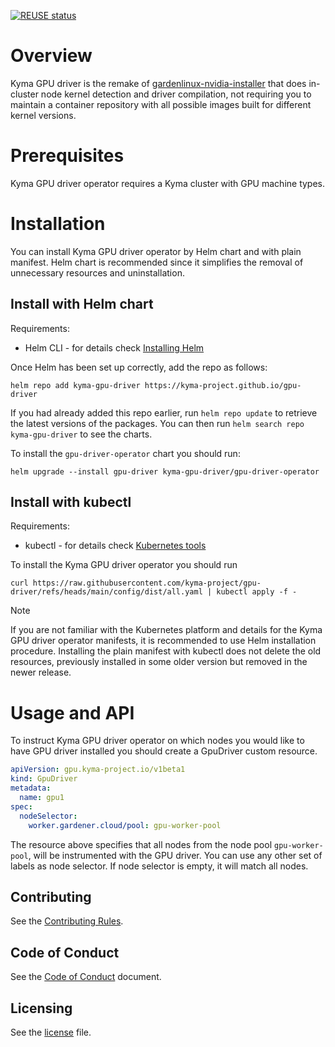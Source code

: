 [![REUSE status](https://api.reuse.software/badge/github.com/kyma-project/gpu-driver)](https://api.reuse.software/info/github.com/kyma-project/gpu-driver)

# Overview

Kyma GPU driver is the remake of 
[gardenlinux-nvidia-installer](https://github.com/gardenlinux/gardenlinux-nvidia-installer)
that does in-cluster node kernel detection and driver compilation, not requiring 
you to maintain a container repository with all possible images built for different 
kernel versions.

# Prerequisites

Kyma GPU driver operator requires a Kyma cluster with GPU machine types.

# Installation

You can install Kyma GPU driver operator by Helm chart and with plain manifest. 
Helm chart is recommended since it simplifies the removal of unnecessary resources
and uninstallation.

## Install with Helm chart

Requirements:
* Helm CLI - for details check [Installing Helm](https://helm.sh/docs/intro/install/)

Once Helm has been set up correctly, add the repo as follows:

```shell
helm repo add kyma-gpu-driver https://kyma-project.github.io/gpu-driver
```

If you had already added this repo earlier, run `helm repo update` to retrieve
the latest versions of the packages. You can then run
`helm search repo kyma-gpu-driver` to see the charts.

To install the `gpu-driver-operator` chart you should run:

```shell
helm upgrade --install gpu-driver kyma-gpu-driver/gpu-driver-operator
```

## Install with kubectl 

Requirements:
* kubectl - for details check [Kubernetes tools](https://kubernetes.io/docs/tasks/tools/#kubectl)

To install the Kyma GPU driver operator you should run

```shell
curl https://raw.githubusercontent.com/kyma-project/gpu-driver/refs/heads/main/config/dist/all.yaml | kubectl apply -f -
```

> [!NOTE]  
> If you are not familiar with the Kubernetes platform and details for the 
> Kyma GPU driver operator manifests, it is recommended to use Helm installation
> procedure. Installing the plain manifest with kubectl does not delete the old
> resources, previously installed in some older version but removed
> in the newer release. 

# Usage and API

To instruct Kyma GPU driver operator on which nodes you would like to have
GPU driver installed you should create a GpuDriver custom resource.

```yaml
apiVersion: gpu.kyma-project.io/v1beta1
kind: GpuDriver
metadata:
  name: gpu1
spec:
  nodeSelector:
    worker.gardener.cloud/pool: gpu-worker-pool
```

The resource above specifies that all nodes from the node pool `gpu-worker-pool`, will be instrumented
with the GPU driver. You can use any other set of labels as node selector. If node selector is empty, it 
will match all nodes. 


## Contributing
<!--- mandatory section - do not change this! --->

See the [Contributing Rules](CONTRIBUTING.md).

## Code of Conduct
<!--- mandatory section - do not change this! --->

See the [Code of Conduct](CODE_OF_CONDUCT.md) document.

## Licensing
<!--- mandatory section - do not change this! --->

See the [license](./LICENSE) file.
